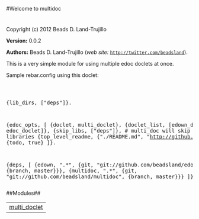 

#Welcome to multidoc#


Copyright (c) 2012 Beads D. Land-Trujillo

__Version:__ 0.0.2

__Authors:__ Beads D. Land-Trujillo (_web site:_ [`http://twitter.com/beadsland`](http://twitter.com/beadsland)).

This is a very simple module for using multiple edoc doclets 
at once.

  Sample rebar.config using this doclet:<pre>
 
  {lib_dirs, ["deps"]}.
 
  {edoc_opts, [
 		{doclet, multi_doclet},
 		{doclet_list, [edown_doclet, edoc_doclet]},
 		{skip_libs, ["deps"]},   			# multi_doc will skip these libraries
 		{top_level_readme, {"./README.md", "http://github.com/<i>user</i>/<i>repository</i>"}},
 		{todo, true}
 		]}.
 
  {deps, [
 		{edown, ".\*", {git, "git://github.com/beadsland/edown", {branch, master}}},
 		{multidoc, ".\*", {git, "git://github.com/beadsland/multidoc", {branch, master}}}
 		]}.
  </pre>

##Modules##


<table width="100%" border="0" summary="list of modules">
<tr><td><a href="http://github.com/beadsland/multidoc/blob/master/doc/multi_doclet.md" class="module">multi_doclet</a></td></tr></table>

